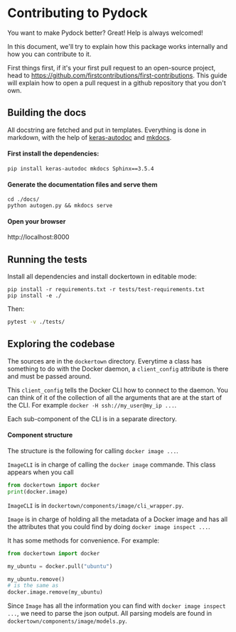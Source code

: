# Contributing to Pydock

You want to make Pydock better? Great! Help is always welcomed!

In this document, we'll try to explain how this package works internally and how you can 
contribute to it.

First things first, if it's your first pull request to an open-source project, head to
https://github.com/firstcontributions/first-contributions. This guide will explain 
how to open a pull request in a github repository that you don't own.

## Building the docs

All docstring are fetched and put in templates. Everything is done in markdown, 
with the help of [keras-autodoc](https://duckietown.github.io/keras-autodoc/) and
[mkdocs](https://www.mkdocs.org/).

#### First install the dependencies:

```
pip install keras-autodoc mkdocs Sphinx==3.5.4
```

#### Generate the documentation files and serve them
```
cd ./docs/
python autogen.py && mkdocs serve
```

#### Open your browser

http://localhost:8000


## Running the tests

Install all dependencies and install dockertown in editable mode:
```
pip install -r requirements.txt -r tests/test-requirements.txt
pip install -e ./
```

Then:

```bash
pytest -v ./tests/
```


## Exploring the codebase

The sources are in the `dockertown` directory. Everytime a class has something to 
do with the Docker daemon, a `client_config` attribute is there and must be passed around.

This `client_config` tells the Docker CLI how to connect to the daemon. 
You can think of it of the collection of all the arguments that are at the start of the CLI.
For example `docker -H ssh://my_user@my_ip ...`.

Each sub-component of the CLI is in a separate directory. 

#### Component structure

The structure is the following for calling `docker image ...`.

`ImageCLI` is in charge of calling the `docker image` commande. This class appears when you call
```python
from dockertown import docker
print(docker.image)
```
`ImageCLI` is in `dockertown/components/image/cli_wrapper.py`.

`Image` is in charge of holding all the metadata of a Docker image and has all 
the attributes that you could find by doing `docker image inspect ...`.

It has some methods for convenience. For example:

```python
from dockertown import docker

my_ubuntu = docker.pull("ubuntu")

my_ubuntu.remove()
# is the same as
docker.image.remove(my_ubuntu)
```

Since `Image` has all the information you can find with `docker image inspect ...`, we need 
to parse the json output. All parsing models are found in `dockertown/components/image/models.py`.
